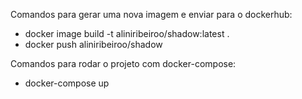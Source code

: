 
Comandos para gerar uma nova imagem e enviar para o dockerhub:
 - docker image build -t aliniribeiroo/shadow:latest .  
 - docker push aliniribeiroo/shadow 

Comandos para rodar o projeto com docker-compose:
 - docker-compose up